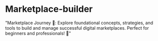 # Marketplace-builder

"Marketplace Journey 🌟: Explore foundational concepts, strategies, and tools to build and manage successful digital marketplaces. Perfect for beginners and professionals! 🚀"
